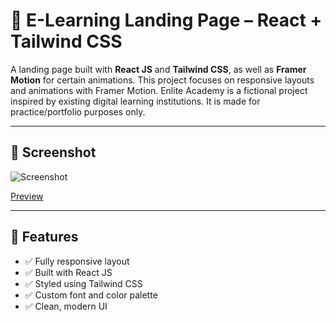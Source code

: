 # 📝 E-Learning Landing Page – React + Tailwind CSS

A landing page built with **React JS** and **Tailwind CSS**, as well as **Framer Motion** for certain animations. This project focuses on responsive layouts and animations with Framer Motion. Enlite Academy is a fictional project inspired by existing digital learning institutions. It is made for practice/portfolio purposes only.

---

## 📸 Screenshot

![Screenshot](https://i.imgur.com/umHazlu.jpeg)

[Preview](https://enlite-academy-lp.netlify.app/)

---

## 🚀 Features

- ✅ Fully responsive layout
- ✅ Built with React JS
- ✅ Styled using Tailwind CSS
- ✅ Custom font and color palette
- ✅ Clean, modern UI